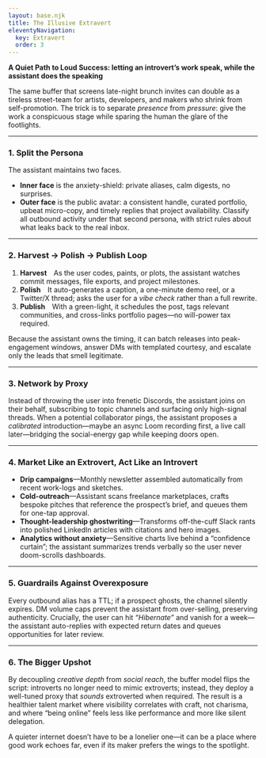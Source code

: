 ```yaml
---
layout: base.njk
title: The Illusive Extravert
eleventyNavigation:
  key: Extravert
  order: 3
---
```


**A Quiet Path to Loud Success: letting an introvert’s work speak, while the assistant does the speaking**

The same buffer that screens late-night brunch invites can double as a tireless street-team for artists, developers, and makers who shrink from self-promotion. The trick is to separate *presence* from *pressure*: give the work a conspicuous stage while sparing the human the glare of the footlights.

---

### 1. Split the Persona

The assistant maintains two faces.

* **Inner face** is the anxiety-shield: private aliases, calm digests, no surprises.
* **Outer face** is the public avatar: a consistent handle, curated portfolio, upbeat micro-copy, and timely replies that project availability. Classify all outbound activity under that second persona, with strict rules about what leaks back to the real inbox.

---

### 2. Harvest → Polish → Publish Loop

1. **Harvest** As the user codes, paints, or plots, the assistant watches commit messages, file exports, and project milestones.
2. **Polish** It auto-generates a caption, a one-minute demo reel, or a Twitter/X thread; asks the user for a *vibe check* rather than a full rewrite.
3. **Publish** With a green-light, it schedules the post, tags relevant communities, and cross-links portfolio pages—no will-power tax required.

Because the assistant owns the timing, it can batch releases into peak-engagement windows, answer DMs with templated courtesy, and escalate only the leads that smell legitimate.

---

### 3. Network by Proxy

Instead of throwing the user into frenetic Discords, the assistant joins on their behalf, subscribing to topic channels and surfacing only high-signal threads. When a potential collaborator pings, the assistant proposes a *calibrated* introduction—maybe an async Loom recording first, a live call later—bridging the social-energy gap while keeping doors open.

---

### 4. Market Like an Extrovert, Act Like an Introvert

* **Drip campaigns**—Monthly newsletter assembled automatically from recent work-logs and sketches.
* **Cold-outreach**—Assistant scans freelance marketplaces, crafts bespoke pitches that reference the prospect’s brief, and queues them for one-tap approval.
* **Thought-leadership ghostwriting**—Transforms off-the-cuff Slack rants into polished LinkedIn articles with citations and hero images.
* **Analytics without anxiety**—Sensitive charts live behind a “confidence curtain”; the assistant summarizes trends verbally so the user never doom-scrolls dashboards.

---

### 5. Guardrails Against Overexposure

Every outbound alias has a TTL; if a prospect ghosts, the channel silently expires. DM volume caps prevent the assistant from over-selling, preserving authenticity. Crucially, the user can hit *“Hibernate”* and vanish for a week—the assistant auto-replies with expected return dates and queues opportunities for later review.

---

### 6. The Bigger Upshot

By decoupling *creative depth* from *social reach*, the buffer model flips the script: introverts no longer need to mimic extroverts; instead, they deploy a well-tuned proxy that *sounds* extroverted when required. The result is a healthier talent market where visibility correlates with craft, not charisma, and where “being online” feels less like performance and more like silent delegation.

A quieter internet doesn’t have to be a lonelier one—it can be a place where good work echoes far, even if its maker prefers the wings to the spotlight.
